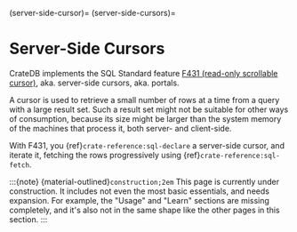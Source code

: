 (server-side-cursor)=
(server-side-cursors)=

# Server-Side Cursors

CrateDB implements the SQL Standard feature [F431 (read-only scrollable cursor)],
aka. server-side cursors, aka. portals.

A cursor is used to retrieve a small number of rows at a time from a query
with a large result set. Such a result set might not be suitable for other
ways of consumption, because its size might be larger than the system memory
of the machines that process it, both server- and client-side.

With F431, you {ref}`crate-reference:sql-declare` a server-side cursor,
and iterate it, fetching the rows progressively using
{ref}`crate-reference:sql-fetch`. 



:::{note}
{material-outlined}`construction;2em` This page is currently under construction.
It includes not even the most basic essentials, and needs expansion. For example,
the "Usage" and "Learn" sections are missing completely, and it's also not in the
same shape like the other pages in this section.
:::


[F431 (read-only scrollable cursor)]: https://renenyffenegger.ch/notes/misc/ISO/9075/features/F431
